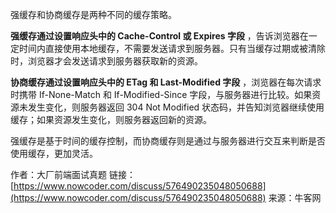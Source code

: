 强缓存和协商缓存是两种不同的缓存策略。

**强缓存通过设置响应头中的 Cache-Control 或 Expires 字段** ，告诉浏览器在一定时间内直接使用本地缓存，不需要发送请求到服务器。只有当缓存过期或被清除时，浏览器才会发送请求到服务器获取新的资源。

**协商缓存通过设置响应头中的 ETag 和 Last-Modified 字段** ，浏览器在每次请求时携带 If-None-Match 和 If-Modified-Since 字段，与服务器进行比较。如果资源未发生变化，则服务器返回 304 Not Modified 状态码，并告知浏览器继续使用缓存；如果资源发生变化，则服务器返回新的资源。

强缓存是基于时间的缓存控制，而协商缓存则是通过与服务器进行交互来判断是否使用缓存，更加灵活。

作者：大厂前端面试真题
链接：[https://www.nowcoder.com/discuss/576490235048050688](https://www.nowcoder.com/discuss/576490235048050688)
来源：牛客网
